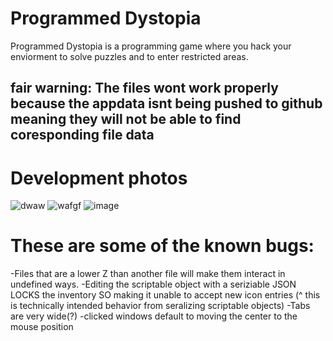# Programmed Dystopia
 Programmed Dystopia is a programming game where you hack your enviorment to solve puzzles and to enter restricted areas.

## fair warning: The files wont work properly because the appdata isnt being pushed to github meaning they will not be able to find coresponding file data

# Development photos
![dwaw](https://user-images.githubusercontent.com/36809574/154546502-418a40a3-a6c8-4a26-b845-7abd13395004.png)
![wafgf](https://user-images.githubusercontent.com/36809574/154546504-9e15e77d-d2da-4919-9588-ecd982a183dd.png)
![image](https://user-images.githubusercontent.com/36809574/154549778-549a441a-4017-4fdb-be0c-83cf9e54f6e2.png)

# These are some of the known bugs:
-Files that are a lower Z than another file will make them interact in undefined ways.
-Editing the scriptable object with a seriziable JSON LOCKS the inventory SO making it unable to accept new icon entries
(^ this is technically intended behavior from seralizing scriptable objects)
-Tabs are very wide(?)
-clicked windows default to moving the center to the mouse position
